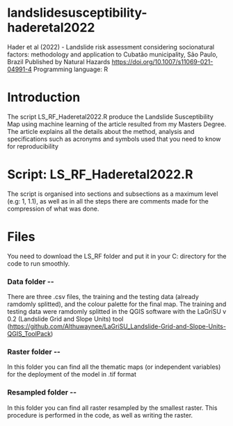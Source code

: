 # landslidesusceptibility-haderetal2022
Hader et al (2022) - Landslide risk assessment considering socionatural factors: methodology and application to Cubatão municipality, São Paulo, Brazil
Published by Natural Hazards
https://doi.org/10.1007/s11069-021-04991-4
Programming language: R

# Introduction 
The script LS_RF_Haderetal2022.R produce the Landslide Susceptibility Map using machine learning of the article resulted from my Masters Degree. The article explains all the details about the method, analysis and specifications such as acronyms and symbols used that you need to know for reproducibility

# Script: LS_RF_Haderetal2022.R
The script is organised into sections and subsections as a maximum level (e.g: 1, 1.1), as well as in all the steps there are comments made for the compression of what was done.

# Files 
You need to download the LS_RF folder and put it in your C: directory for the code to run smoothly.

### Data folder --
There are three .csv files, the training and the testing data (already ramdomly splitted), and the colour palette for the final map. The training and testing data were ramdomly splitted in the QGIS software with the LaGriSU v 0.2 (Landslide Grid and Slope Units) tool (https://github.com/Althuwaynee/LaGriSU_Landslide-Grid-and-Slope-Units-QGIS_ToolPack)

### Raster folder --
In this folder you can find all the thematic maps (or independent variables) for the deployment of the model in .tif format

### Resampled folder --
In this folder you can find all raster resampled by the smallest raster. This procedure is performed in the code, as well as writing the raster.
